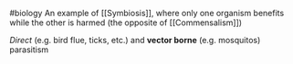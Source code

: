 #biology 
An example of [[Symbiosis]], where only one organism benefits while the other is harmed (the opposite of [[Commensalism]]) 

*Direct* (e.g. bird flue, ticks, etc.) and **vector borne** (e.g. mosquitos) parasitism

